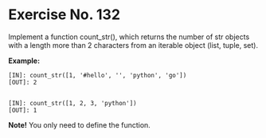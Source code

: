 # Exercise No. 132

Implement a function count_str(), which returns the number of str objects with a length more than 2 characters from an iterable object (list, tuple, set).


**Example:**


    [IN]: count_str([1, '#hello', '', 'python', 'go'])
    [OUT]: 2


    [IN]: count_str([1, 2, 3, 'python'])
    [OUT]: 1


**Note!** You only need to define the function. 